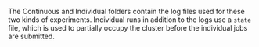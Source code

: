 The Continuous and Individual folders contain the log files used for these two kinds of experiments. Individual runs in addition to the logs use a `state` file, 
which is used to partially occupy the cluster before the individual jobs are submitted.
